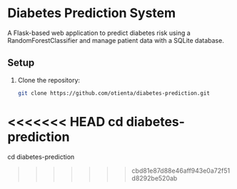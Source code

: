 # Diabetes Prediction System

A Flask-based web application to predict diabetes risk using a RandomForestClassifier and manage patient data with a SQLite database.

## Setup
1. Clone the repository:
   ```bash
   git clone https://github.com/otienta/diabetes-prediction.git
<<<<<<< HEAD
   cd diabetes-prediction
=======
   cd diabetes-prediction
>>>>>>> cbd81e87d88e46aff943e0a72f51d8292be520ab
